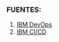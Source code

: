 ### FUENTES:
1. [IBM DevOps](https://www.ibm.com/mx-es/think/topics/devops)
2. [IBM CI/CD](https://www.ibm.com/think/topics/ci-cd-pipeline)